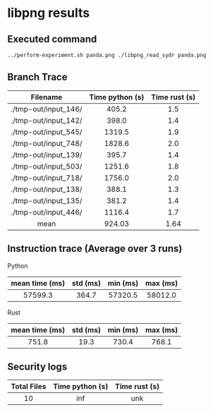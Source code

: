 # libpng results

## Executed command

```bash
../perform-experiment.sh panda.png ./libpng_read_sydr panda.png
```

## Branch Trace

|       Filename       | Time python (s) | Time rust (s) |
| :------------------: | :-------------: | :-----------: |
| ./tmp-out/input_146/ |      405.2      |      1.5      |
| ./tmp-out/input_142/ |      398.0      |      1.4      |
| ./tmp-out/input_545/ |     1319.5      |      1.9      |
| ./tmp-out/input_748/ |     1828.6      |      2.0      |
| ./tmp-out/input_139/ |      395.7      |      1.4      |
| ./tmp-out/input_503/ |     1251.6      |      1.8      |
| ./tmp-out/input_718/ |     1756.0      |      2.0      |
| ./tmp-out/input_138/ |      388.1      |      1.3      |
| ./tmp-out/input_135/ |      381.2      |      1.4      |
| ./tmp-out/input_446/ |     1116.4      |      1.7      |
|         mean         |     924.03      |     1.64      |

## Instruction trace (Average over 3 runs)

Python

| mean time (ms) | std (ms) | min (ms) | max (ms) |
| :------------: | :------: | :------: | :------: |
|    57599.3     |  364.7   | 57320.5  | 58012.0  |

Rust

| mean time (ms) | std (ms) | min (ms) | max (ms) |
| :------------: | :------: | :------: | :------: |
|     751.8      |   19.3   |  730.4   |  768.1   |

## Security logs

| Total Files | Time python (s) | Time rust (s) |
| :---------: | :-------------: | :-----------: |
|     10      |       inf       |      unk      |
